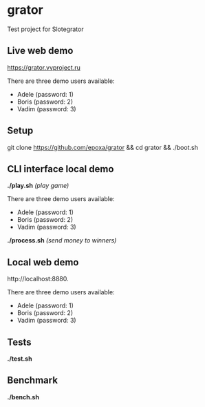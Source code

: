 # grator
Test project for Slotegrator

## Live web demo
https://grator.vvproject.ru

There are three demo users available:
* Adele (password: 1)
* Boris (password: 2)
* Vadim (password: 3)

## Setup
git clone https://github.com/epoxa/grator && cd grator && ./boot.sh

## CLI interface local demo
**./play.sh** *(play game)*

There are three demo users available:
* Adele (password: 1)
* Boris (password: 2)
* Vadim (password: 3)

**./process.sh** *(send money to winners)*

## Local web demo
http://localhost:8880.

There are three demo users available:
* Adele (password: 1)
* Boris (password: 2)
* Vadim (password: 3)

## Tests
**./test.sh**

## Benchmark
**./bench.sh**
